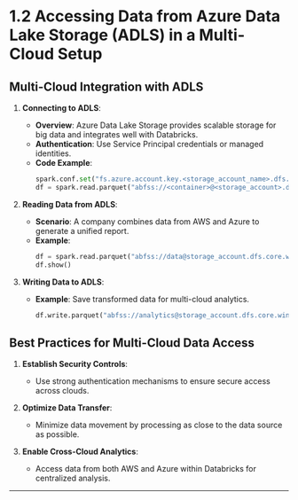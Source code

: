 
# 1.2 Accessing Data from Azure Data Lake Storage (ADLS) in a Multi-Cloud Setup

## Multi-Cloud Integration with ADLS
1. **Connecting to ADLS**:
   - **Overview**: Azure Data Lake Storage provides scalable storage for big data and integrates well with Databricks.
   - **Authentication**: Use Service Principal credentials or managed identities.
   - **Code Example**:
     ```python
     spark.conf.set("fs.azure.account.key.<storage_account_name>.dfs.core.windows.net", "your-access-key")
     df = spark.read.parquet("abfss://<container>@<storage_account>.dfs.core.windows.net/path/to/data")
     ```

2. **Reading Data from ADLS**:
   - **Scenario**: A company combines data from AWS and Azure to generate a unified report.
   - **Example**:
     ```python
     df = spark.read.parquet("abfss://data@storage_account.dfs.core.windows.net/sales-data")
     df.show()
     ```

3. **Writing Data to ADLS**:
   - **Example**: Save transformed data for multi-cloud analytics.
     ```python
     df.write.parquet("abfss://analytics@storage_account.dfs.core.windows.net/transformed-data", mode="overwrite")
     ```

## Best Practices for Multi-Cloud Data Access
1. **Establish Security Controls**:
   - Use strong authentication mechanisms to ensure secure access across clouds.

2. **Optimize Data Transfer**:
   - Minimize data movement by processing as close to the data source as possible.

3. **Enable Cross-Cloud Analytics**:
   - Access data from both AWS and Azure within Databricks for centralized analysis.

---
